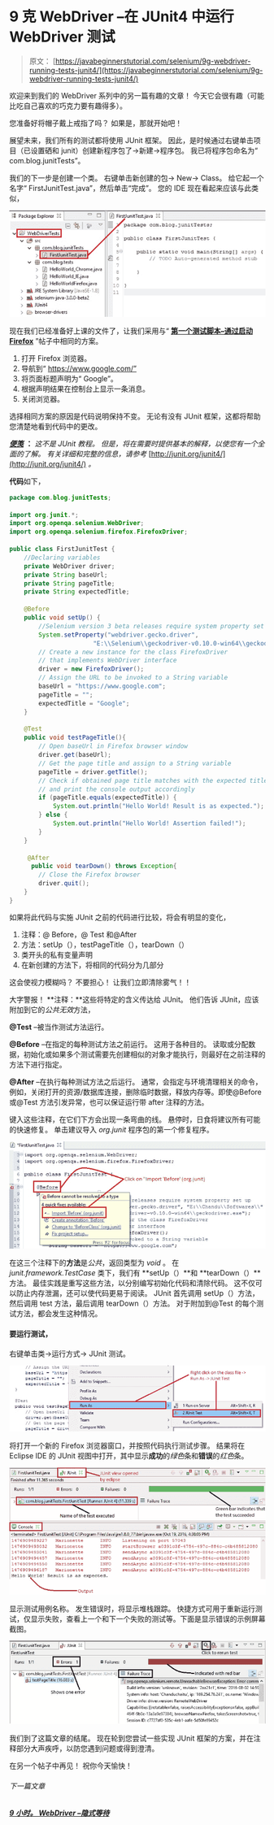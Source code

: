 # 9 克 WebDriver –在 JUnit4 中运行 WebDriver 测试

> 原文： [https://javabeginnerstutorial.com/selenium/9g-webdriver-running-tests-junit4/](https://javabeginnerstutorial.com/selenium/9g-webdriver-running-tests-junit4/)

欢迎来到我们的 WebDriver 系列中的另一篇有趣的文章！ 今天它会很有趣（可能比吃自己喜欢的巧克力要有趣得多）。

您准备好将帽子戴上戒指了吗？ 如果是，那就开始吧！

展望未来，我们所有的测试都将使用 JUnit 框架。 因此，是时候通过右键单击项目（已设置硒和 junit）创建新程序包了->新建->程序包。 我已将程序包命名为“ com.blog.junitTests”。

我们的下一步是创建一个类。 右键单击新创建的包-> New-> Class。 给它起一个名字“ FirstJunitTest.java”，然后单击“完成”。 您的 IDE 现在看起来应该与此类似，

![JUnit implementation](img/ac2ffc78ad525227b36a8a3fa84ed450.png)

现在我们已经准备好上课的文件了，让我们采用与“ [**第一个测试脚本–通过启动 Firefox**](https://javabeginnerstutorial.com/selenium/9c-webdriver-first-test-script-firefox/) ”帖子中相同的方案。

1.  打开 Firefox 浏览器。
2.  导航到“ https://www.google.com/”
3.  将页面标题声明为“ Google”。
4.  根据声明结果在控制台上显示一条消息。
5.  关闭浏览器。

选择相同方案的原因是代码说明保持不变。 无论有没有 JUnit 框架，这都将帮助您清楚地看到代码中的更改。

***<u>便笺</u>*** **：** *这不是 JUnit 教程。 但是，将在需要时提供基本的解释，以使您有一个全面的了解。 有关详细和完整的信息，请参考* [http://junit.org/junit4/](http://junit.org/junit4/) *。*

**代码**如下，

```java
package com.blog.junitTests;

import org.junit.*;
import org.openqa.selenium.WebDriver;
import org.openqa.selenium.firefox.FirefoxDriver;

public class FirstJunitTest {
	//Declaring variables
	private WebDriver driver; 
	private String baseUrl;
	private String pageTitle;
	private String expectedTitle;

	@Before
	public void setUp() {
		//Selenium version 3 beta releases require system property set up
		System.setProperty("webdriver.gecko.driver", 
                       "E:\\Selenium\\geckodriver-v0.10.0-win64\\geckodriver.exe");
		// Create a new instance for the class FirefoxDriver
		// that implements WebDriver interface
		driver = new FirefoxDriver();
		// Assign the URL to be invoked to a String variable
		baseUrl = "https://www.google.com";
		pageTitle = "";
		expectedTitle = "Google";
	}

	@Test
	public void testPageTitle(){
		// Open baseUrl in Firefox browser window
		driver.get(baseUrl);
		// Get the page title and assign to a String variable
		pageTitle = driver.getTitle();
		// Check if obtained page title matches with the expected title
		// and print the console output accordingly
		if (pageTitle.equals(expectedTitle)) {
			System.out.println("Hello World! Result is as expected.");
		} else {
			System.out.println("Hello World! Assertion failed!");
		}
	}

	 @After
	  public void tearDown() throws Exception{
		// Close the Firefox browser
		driver.quit();
	}
}
```

如果将此代码与实施 JUnit 之前的代码进行比较，将会有明显的变化，

1.  注释：@ Before，@ Test 和@After
2.  方法：setUp（），testPageTitle（），tearDown（）
3.  类开头的私有变量声明
4.  在新创建的方法下，将相同的代码分为几部分

这会使视力模糊吗？ 不要担心！ 让我们立即清除雾气！！

大字警报！ **注释：**这些将特定的含义传达给 JUnit。 他们告诉 JUnit，应该附加到它的*公共无效*方法，

**@Test** –被当作测试方法运行。

**@Before** –在指定的每种测试方法之前运行。 这用于各种目的。 读取或分配数据，初始化或如果多个测试需要先创建相似的对象才能执行，则最好在之前注释的方法下进行指定。

**@After** –在执行每种测试方法之后运行。 通常，会指定与环境清理相关的命令，例如，关闭打开的资源/数据库连接，删除临时数据，释放内存等。即使@Before 或@Test 方法引发异常，也可以保证运行带 after 注释的方法。

键入这些注释，在它们下方会出现一条弯曲的线。 悬停时，日食将建议所有可能的快速修复。 单击建议导入 *org.junit* 程序包的第一个修复程序。

![JUnit import packages](img/ce8da4202841e9f631539ef66816bcfb.png)

在这三个注释下的**方法**是*公共*，返回类型为 *void* 。 在 *junit.framework.TestCase* 类下，我们有 **setUp（）**和 **tearDown（）**方法。 最佳实践是重写这些方法，以分别编写初始化代码和清除代码。 这不仅可以防止内存泄漏，还可以使代码更易于阅读。 JUnit 首先调用 setUp（）方法，然后调用 test 方法，最后调用 tearDown（）方法。 对于附加到@Test 的每个测试方法，都会发生这种情况。

#### 要运行测试，

右键单击类->运行方式-> JUnit 测试。

![JUnit4 test execution](img/61ab82ac961722bbfc27358cad1b2faf.png)

将打开一个新的 Firefox 浏览器窗口，并按照代码执行测试步骤。 结果将在 Eclipse IDE 的 JUnit 视图中打开，其中显示**成功**的*绿色*条和**错误**的*红色*条。

![JUnit4 test success](img/d2b038f920d9e74a856f23a7d6a9d228.png)

显示测试用例名称。 发生错误时，将显示堆栈跟踪。 快捷方式可用于重新运行测试，仅显示失败，查看上一个和下一个失败的测试等。下面是显示错误的示例屏幕截图。

![JUnit4 test error](img/088bcc21e786b7be7f5496d288cdea44.png)

我们到了这篇文章的结尾。 现在轮到您尝试一些实现 JUnit 框架的方案，并在注释部分大声疾呼，以防您遇到问题或得到澄清。

在另一个帖子中再见！ 祝你今天愉快！

###### 下一篇文章

##### [9 小时。 WebDriver –隐式等待](https://javabeginnerstutorial.com/selenium/9h-webdriver-implicit-waits/ "9h. WebDriver – Implicit Waits")